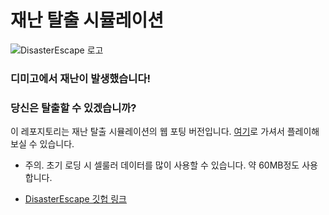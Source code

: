 # 재난 탈출 시뮬레이션
![DisasterEscape 로고](https://ldhhello.github.io/DisasterEscape-WEB/images/background.bmp.png)

### 디미고에서 재난이 발생했습니다!
### 당신은 탈출할 수 있겠습니까?

이 레포지토리는 재난 탈출 시뮬레이션의 웹 포팅 버전입니다.
[여기](https://ldhhello.github.io/DisasterEscape-WEB/)로 가셔서 플레이해보실 수 있습니다.

- 주의. 초기 로딩 시 셀룰러 데이터를 많이 사용할 수 있습니다. 약 60MB정도 사용합니다.

- [DisasterEscape 깃헙 링크](https://github.com/ldhhello/DisasterEscape)
